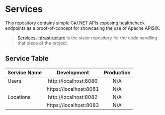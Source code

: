 # Services

This repository contains simple C#/.NET APIs exposing healthcheck endpoints as a proof-of-concept for showcasing the use of Apache APISIX.

> [Services-infrastructure](https://github.com/BadrChoubai/Services-infrastructure) is the sister repository for the code handling that piece of the project.

## Service Table

| Service Name |      Development       | Production |
|:-------------|:----------------------:|:----------:|
| Users        | http://localhost:8080  |    N/A     |
|              | https://localhost:8081 |    N/A     |
| Locations    | http://localhost:8082  |    N/A     |
|              | https://localhost:8083 |    N/A     |
